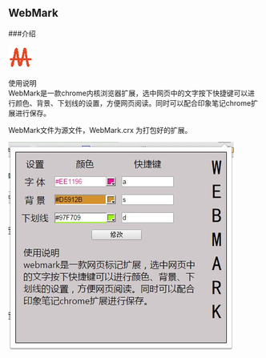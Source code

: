 ## WebMark

###介绍

![Alt text](/WebMark/icon.png)
<p >使用说明<br>WebMark是一款chrome内核浏览器扩展，选中网页中的文字按下快捷键可以进行颜色、背景、下划线的设置，方便网页阅读。同时可以配合印象笔记chrome扩展进行保存。</p> 

WebMark文件为源文件，WebMark.crx 为打包好的扩展。


![Alt text](image.jpg)